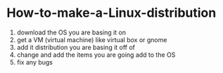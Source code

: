 # How-to-make-a-Linux-distribution
1. download the OS you are basing it on
2. get a VM (virtual machine) like virtual box or gnome
3. add it distribution you are basing it off of
4. change and add the items you are going add to the OS
5. fix any bugs
